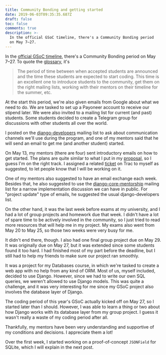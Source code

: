 ```yaml
---
title: Community Bonding and getting started
date: 2019-06-03T09:35:35.687Z
draft: false
toc: false
comments: true
description: >-
  In the official GSoC timeline, there's a Community Bonding period
  on May 7–27.
---
```


In the [official GSoC timeline][timeline], there's a Community Bonding period
on May 7–27. To quote the [glossary][glossary], it's

> The period of time between when accepted students are announced and the time
> these students are expected to start coding. This time is an excellent one to
> introduce students to the community, get them on the right mailing lists,
> working with their mentors on their timeline for the summer, etc.

At the start this period, we're also given emails from Google about what we
need to do. We are tasked to set up a Payoneer account to receive our stipend
later. We were also invited to a mailing list for current (and past) students.
Some students decided to create a Telegram group for discussions with other
students all over the world.

I posted on the [django-developers] mailing list to ask about communication
channels we'll use during the program, and one of my mentors said that he will
send an email to get me (and another student) started.

On May 13, my mentors (there are four) sent introductory emails on how to get
started. The plans are quite similar to what I put in my [proposal][proposal],
so I guess I'm on the right track. I assigned a related [ticket][ticket] on
Trac to myself as suggested, to let people know that I will be working on it.

One of my mentors also suggested to have an email exchange each week. Besides
that, he also suggested to use the [django-core-mentorship] mailing list for a
narrow implementation discussion we can have in public. For "project update"
type of emails, he suggested the usual django-developers list.

On the other hand, it was the last week before exams at my university, and I
had a lot of group projects and homework due that week. I didn't have a lot of
spare time to be actively involved in the community, so I just tried to read
more resources that will help me in my project. My exams also went from May 20
to May 25, so those two weeks were very busy for me.

It didn't end there, though. I also had one final group project due on May 29.
It was originally due on May 27, but it was extended since some students found
it too hard. I had finished most of my part before the deadline, but I still
had to help my friends to make sure our project ran smoothly.

It was a project for my Databases course, in which we're tasked to create a web
app with no help from any kind of ORM. Most of us, myself included, decided to
use Django. However, since we had to write our own SQL queries, we weren't
allowed to use Django models. This was quite a challenge, and it was very
interesting for me since my GSoC project also involves the database layer of
Django.

The coding period of this year's GSoC actually kicked off on May 27, so I
started later than I should. However, I was able to learn a thing or two about
how Django works with its database layer from my group project. I guess it
wasn't really a waste of my coding period after all.

Thankfully, my mentors have been very understanding and supportive of my
conditions and decisions. I appreciate them a lot!

Over the first week, I started working on a proof-of-concept `JSONField` for
SQLite, which I will explain in the next post.

[timeline]: https://summerofcode.withgoogle.com/how-it-works/#timeline
[glossary]: https://developers.google.com/open-source/gsoc/resources/glossary#community_bonding_period
[django-developers]: https://groups.google.com/d/msg/django-developers/M4dYz7T2SUo/cjGIfng-BAAJ
[proposal]: https://gist.github.com/laymonage/b53a1acbbab36b77776cd526b48fd2a5
[ticket]: https://code.djangoproject.com/ticket/12990
[django-core-mentorship]: https://groups.google.com/forum/#!forum/django-core-mentorship
